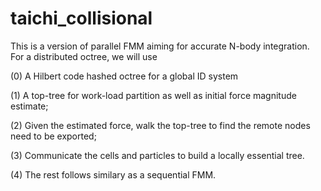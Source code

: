 # taichi_collisional
This is a version of parallel FMM aiming for accurate N-body integration.
For a distributed octree, we will use

(0) A Hilbert code hashed octree for a global ID system

(1) A top-tree for work-load partition as well as initial force magnitude estimate;

(2) Given the estimated force, walk the top-tree to find the remote nodes need to be exported;

(3) Communicate the cells and particles to build a locally essential tree.

(4) The rest follows similary as a sequential FMM. 
